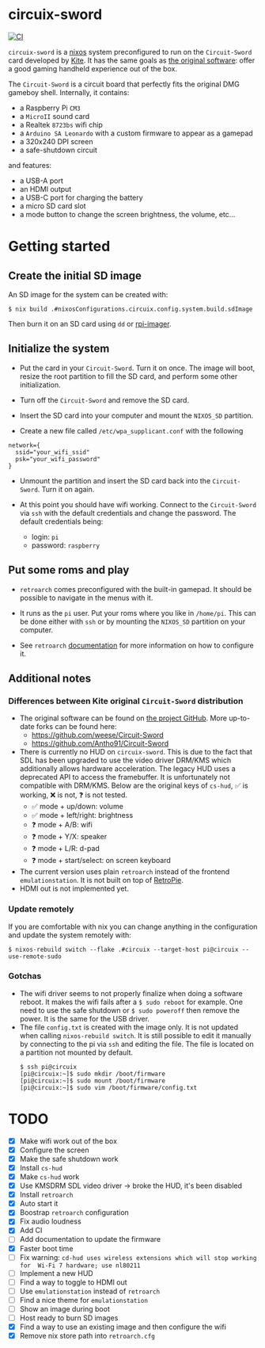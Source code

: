 # circuix-sword

[![CI][status-png]][status]

`circuix-sword` is a [nixos] system preconfigured to run on the `Circuit-Sword` 
card developed by [Kite]. It has the same goals as [the original 
software][Circuit-Sword]: offer a good gaming handheld experience out of the 
box.

The `Circuit-Sword` is a circuit board that perfectly fits the original DMG 
gameboy shell. Internally, it contains:
- a Raspberry Pi `CM3`
- a `MicroII` sound card
- a Realtek `8723bs` wifi chip
- a `Arduino SA Leonardo` with a custom firmware to appear as a gamepad
- a 320x240 DPI screen
- a safe-shutdown circuit

and features:
- a USB-A port
- an HDMI output
- a USB-C port for charging the battery
- a micro SD card slot
- a mode button to change the screen brightness, the volume, etc...

# Getting started

## Create the initial SD image

An SD image for the system can be created with:

```
$ nix build .#nixosConfigurations.circuix.config.system.build.sdImage
```

Then burn it on an SD card using `dd` or [rpi-imager]. 

## Initialize the system

- Put the card in your `Circuit-Sword`. Turn it on once. The image will boot, 
  resize the root partition to fill the SD card, and perform some other 
  initialization.

- Turn off the `Circuit-Sword` and remove the SD card.

- Insert the SD card into your computer and mount the `NIXOS_SD` partition.

- Create a new file called `/etc/wpa_supplicant.conf` with the following

```
network={
  ssid="your_wifi_ssid"
  psk="your_wifi_password"
}
```

- Unmount the partition and insert the SD card back into the `Circuit-Sword`. 
  Turn it on again.

- At this point you should have wifi working. Connect to the `Circuit-Sword` 
  via `ssh` with the default credentials and change the password. The default 
  credentials being:
  - login: `pi`
  - password: `raspberry`

## Put some roms and play

- `retroarch` comes preconfigured with the built-in gamepad. It should be 
  possible to navigate in the menus with it.

- It runs as the `pi` user. Put your roms where you like in `/home/pi`. This 
  can be done either with `ssh` or by mounting the `NIXOS_SD` partition on your 
  computer.

- See `retroarch` [documentation](https://docs.libretro.com/) for more 
  information on how to configure it.

## Additional notes

### Differences between Kite original `Circuit-Sword` distribution

- The original software can be found on [the project GitHub][Circuit-Sword]. 
  More up-to-date forks can be found here:
  - https://github.com/weese/Circuit-Sword
  - https://github.com/Antho91/Circuit-Sword
- There is currently no HUD on `circuix-sword`. This is due to the fact that 
  SDL has been upgraded to use the video driver DRM/KMS which additionally 
  allows hardware acceleration. The legacy HUD uses a deprecated API to access 
  the framebuffer. It is unfortunately not compatible with DRM/KMS. Below are 
  the original keys of `cs-hud`, :white_check_mark: is working, :x: is not, 
  :question: is not tested.
  - :white_check_mark: mode + up/down: volume
  - :white_check_mark: mode + left/right: brightness
  - :question: mode + A/B: wifi
  - :question: mode + Y/X: speaker
  - :question: mode + L/R: d-pad
  - :question: mode + start/select: on screen keyboard
- The current version uses plain `retroarch` instead of the frontend 
  `emulationstation`. It is not built on top of [RetroPie].
- HDMI out is not implemented yet.

### Update remotely

If you are comfortable with nix you can change anything in the configuration 
and update the system remotely with:

```
$ nixos-rebuild switch --flake .#circuix --target-host pi@circuix --use-remote-sudo
```

### Gotchas

- The wifi driver seems to not properly finalize when doing a software reboot. 
  It makes the wifi fails after a `$ sudo reboot` for example. One need to use 
  the safe shutdown or `$ sudo poweroff` then remove the power. It is the same 
  for the USB driver.
- The file `config.txt` is created with the image only. It is not updated when 
  calling `nixos-rebuild switch`. It is still possible to edit it manually by 
  connecting to the pi via `ssh` and editing the file. The file is located on a 
  partition not mounted by default.
  ```
  $ ssh pi@circuix
  [pi@circuix:~]$ sudo mkdir /boot/firmware
  [pi@circuix:~]$ sudo mount /boot/firmware
  [pi@circuix:~]$ sudo vim /boot/firmware/config.txt
  ```

# TODO

- [X] Make wifi work out of the box
- [X] Configure the screen
- [X] Make the safe shutdown work
- [X] Install `cs-hud`
- [X] Make `cs-hud` work
- [X] Use KMSDRM SDL video driver -> broke the HUD, it's been disabled
- [X] Install `retroarch`
- [X] Auto start it
- [X] Boostrap `retroarch` configuration
- [X] Fix audio loudness
- [X] Add CI
- [ ] Add documentation to update the firmware
- [X] Faster boot time
- [ ] Fix warning: `cd-hud uses wireless extensions which will stop working for 
  Wi-Fi 7 hardware; use nl80211`
- [ ] Implement a new HUD
- [ ] Find a way to toggle to HDMI out
- [ ] Use `emulationstation` instead of `retroarch`
- [ ] Find a nice theme for `emulationstation`
- [ ] Show an image during boot
- [ ] Host ready to burn SD images
- [X] Find a way to use an existing image and then configure the wifi
- [X] Remove nix store path into `retroarch.cfg`

[Circuit-Sword]: https://github.com/kiteretro/Circuit-Sword
[Kite]: https://kiteretro.com/
[RetroPie]: https://retropie.org.uk/
[nixos]: https://nixos.org/
[rpi-imager]: https://www.raspberrypi.com/software/
[status-png]: https://github.com/jecaro/circuix-sword/workflows/CI/badge.svg
[status]: https://github.com/jecaro/circuix-sword/actions


